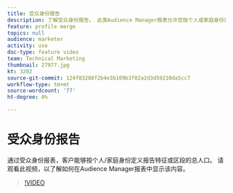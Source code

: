 ```yaml
---
title: 受众身份报告
description: 了解受众身份报告。 此类Audience Manager报表允许您按个人或家庭身份定义报告特征或区段的总人口。
feature: profile merge
topics: null
audience: marketer
activity: use
doc-type: feature video
team: Technical Marketing
thumbnail: 27977.jpg
kt: 3202
source-git-commit: 124f03208f2b4e3b109b3f02a2d3d59210da5cc7
workflow-type: tm+mt
source-wordcount: '77'
ht-degree: 0%

---
```



# 受众身份报告

通过受众身份报表，客户能够按个人/家庭身份定义报告特征或区段的总人口。 请观看此视频，以了解如何在Audience Manager报表中显示该内容。

>[!VIDEO](https://video.tv.adobe.com/v/27977/?quality=12)
